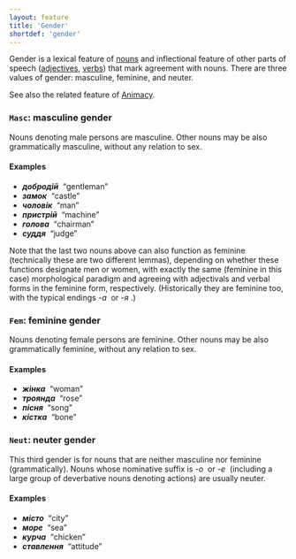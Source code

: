 ```yaml
---
layout: feature
title: 'Gender'
shortdef: 'gender'
---
```


Gender is a lexical feature of [nouns](uk-pos/NOUN) and inflectional feature of other parts of speech ([adjectives](uk-pos/ADJ), [verbs](uk-pos/VERB)) that mark agreement with nouns. There are three values of gender: masculine, feminine, and neuter.

See also the related feature of [Animacy]().

### `Masc`: masculine gender

Nouns denoting male persons are masculine. Other nouns may be also grammatically masculine, without any relation to sex.

#### Examples

* _<b>добродій</b>&nbsp;_ “gentleman”
* _<b>замок</b>&nbsp;_ “castle”
* _<b>чоловік</b>&nbsp;_ “man”
* _<b>пристрій</b>&nbsp;_ “machine”
* _<b>голова</b>&nbsp;_ “chairman”
* _<b>суддя</b>&nbsp;_ “judge”

Note that the last two nouns above can also function as feminine (technically these are two different lemmas), depending on whether these functions designate men or women, with exactly the same (feminine in this case) morphological paradigm and agreeing with adjectivals and verbal forms in the feminine form, respectively. (Historically they are feminine too, with the typical endings _-а&nbsp;_ or _-я&nbsp;_.)

### `Fem`: feminine gender

Nouns denoting female persons are feminine. Other nouns may be also grammatically feminine, without any relation to sex.

#### Examples

* _<b>жінка</b>&nbsp;_ “woman”
* _<b>троянда</b>&nbsp;_ “rose”
* _<b>пісня</b>&nbsp;_ “song”
* _<b>кістка</b>&nbsp;_ “bone”

### `Neut`: neuter gender

This third gender is for nouns that are neither masculine nor feminine (grammatically). Nouns whose nominative suffix is _-о&nbsp;_ or _-е&nbsp;_ (including a large group of deverbative nouns denoting actions) are usually neuter.

#### Examples

* _<b>місто</b>&nbsp;_ “city”
* _<b>море</b>&nbsp;_ “sea”
* _<b>курча</b>&nbsp;_ “chicken”
* _<b>ставлення</b>&nbsp;_ “attitude”
<!-- Interlanguage links updated Út zář 29 18:40:54 CEST 2020 -->
